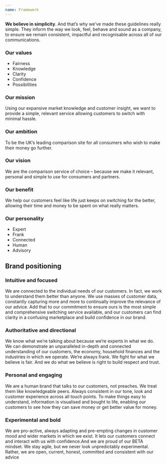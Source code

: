 ```yaml
---
name: Framework
---
```


**We believe in simplicity**. And that’s why we’ve made these guidelines really simple. They inform the way we look, feel, behave and sound as a company, to ensure we remain consistent, impactful and recognisable across all of our communications.

### Our values
- Fairness
- Knowledge
- Clarity
- Confidence
- Possibilities
      
### Our mission
Using our expansive market knowledge and customer insight, we want to provide a simple, relevant service allowing customers to switch with minimal hassle.

### Our ambition
To be the UK’s leading comparison site for all consumers who wish to make their money go further.

### Our vision
We are the comparison service of choice – because we make it relevant, personal and simple to use for consumers and partners.

### Our benefit
We help our customers feel like life just keeps on switching for the better, allowing their time and money to be spent on what really matters.

### Our personality
- Expert
- Frank
- Connected
- Human
- Advisory

## Brand positioning

### Intuitive and focused
We are connected to the individual needs of our customers. In fact, we work to understand them better than anyone. We use masses of customer data, constantly capturing more and more to continually improve the relevance of our advice. Add that to our commitment to ensure ours is the most simple and comprehensive switching service available, and our customers can find clarity in a confusing marketplace and build confidence in our brand.

### Authoritative and directional
We know what we’re talking about because we’re experts in what we do. We can demonstrate an unparalleled in-depth and connected understanding of our customers, the economy, household finances and the industries in which we operate. We’re always frank. We fight for what we believe is fair. And we do what we believe is right to build respect and trust.

### Personal and engaging
We are a human brand that talks to our customers, not preaches. We treat them like knowledgeable peers. Always consistent in our tone, look and customer experience across all touch points. To make things easy to understand, information is visualised and bought to life, enabling our customers to see how they can save money or get better value for money.

### Experimental and bold
We are pro-active, always adapting and pre-empting changes in customer mood and wider markets in which we exist. It lets our customers connect and interact with us with confidence.And we are proud of our BETA mindset. We stay agile, but we never look unpredictably experimental. Rather, we are open, current, honest, committed and consistent with our advice
